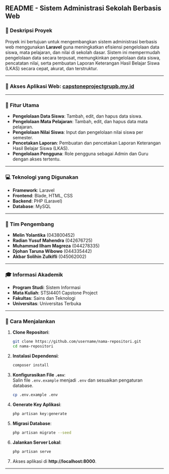## **README - Sistem Administrasi Sekolah Berbasis Web**  

### 📘 **Deskripsi Proyek**  
Proyek ini bertujuan untuk mengembangkan sistem administrasi berbasis web menggunakan **Laravel** guna meningkatkan efisiensi pengelolaan data siswa, mata pelajaran, dan nilai di sekolah dasar. Sistem ini mempermudah pengelolaan data secara terpusat, memungkinkan pengelolaan data siswa, pencatatan nilai, serta pembuatan Laporan Keterangan Hasil Belajar Siswa (LKAS) secara cepat, akurat, dan terstruktur.  

---

### 🔗 **Akses Aplikasi Web**: [capstoneprojectgrupb.my.id](https://capstoneprojectgrupb.my.id/)

---

### 🎯 **Fitur Utama**  
- **Pengelolaan Data Siswa**: Tambah, edit, dan hapus data siswa.  
- **Pengelolaan Mata Pelajaran**: Tambah, edit, dan hapus data mata pelajaran.  
- **Pengelolaan Nilai Siswa**: Input dan pengelolaan nilai siswa per semester.  
- **Pencetakan Laporan**: Pembuatan dan pencetakan Laporan Keterangan Hasil Belajar Siswa (LKAS).  
- **Pengelolaan Pengguna**: Role pengguna sebagai Admin dan Guru dengan akses tertentu.  

---

### 💻 **Teknologi yang Digunakan**  
- **Framework**: Laravel  
- **Frontend**: Blade, HTML, CSS 
- **Backend**: PHP (Laravel)  
- **Database**: MySQL  

---

### 👥 **Tim Pengembang**  
- **Melin Yolantika** (043800452)  
- **Radian Yusuf Mahendra** (042676725)  
- **Muhammad Ilham Magreza** (044278335)  
- **Djohan Taruna Wibowo** (044335442)  
- **Akbar Solihin Zulkifli** (045062002)  

---

### 🎓 **Informasi Akademik**  
- **Program Studi**: Sistem Informasi
- **Mata Kuliah**: STSI4401 Capstone Project
- **Fakultas**: Sains dan Teknologi  
- **Universitas**: Universitas Terbuka  

---

### 📄 **Cara Menjalankan**  
1. **Clone Repositori**:  
   ```bash
   git clone https://github.com/username/nama-repositori.git
   cd nama-repositori
   ```

2. **Instalasi Dependensi**:  
   ```bash
   composer install
   ```

3. **Konfigurasikan File `.env`**:  
   Salin file `.env.example` menjadi `.env` dan sesuaikan pengaturan database.  
   ```bash
   cp .env.example .env
   ```

4. **Generate Key Aplikasi**:  
   ```bash
   php artisan key:generate
   ```

5. **Migrasi Database**:  
   ```bash
   php artisan migrate --seed
   ```

6. **Jalankan Server Lokal**:  
   ```bash
   php artisan serve
   ```

7. Akses aplikasi di **http://localhost:8000**.  

---
